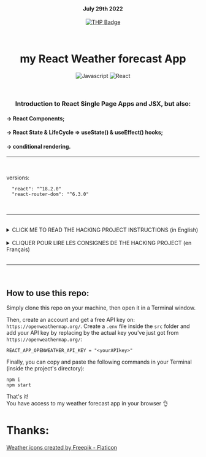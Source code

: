 <div align="center">

#### July 29th 2022

[![THP Badge](https://github.com/0xKubitus/Usefull-Stuff-for-README/blob/main/assets/mkdwn-badges/the-hacking-project.svg)](https://www.thehackingproject.org/)

</br>

# my React Weather forecast App

![Javascript](https://img.shields.io/badge/JavaScript-F7DF1E?style=for-the-badge&logo=javascript&logoColor=black)
![React](https://img.shields.io/badge/react-%2320232a.svg?style=for-the-badge&logo=react&logoColor=%2361DAFB)

</br>

### Introduction to React Single Page Apps and JSX, but also:

</div>

#### -> React Components;

#### -> React State & LifeCycle => useState() & useEffect() hooks;

#### -> conditional rendering.

<hr>
</br>









versions:

      "react": "^18.2.0"
      "react-router-dom": "^6.3.0"

</br>

<hr>
</br>

<details>
<summary>
CLICK ME TO READ THE HACKING PROJECT INSTRUCTIONS (in English)
</summary>
<br>

# 1. INTRODUCTION

Very well known in the world of development when you start using a language, and in particular React, you will have to make an application today to display the weather.

This will be the time to discover how component logic in React is more pleasant to handle!

The API documentation to use for the project is <a href="https://openweathermap.org/">here</a>.

</br>

</br>

# 2. THE PROJECT

By default, you will have to <a href="https://developer.mozilla.org/fr/docs/Web/API/Geolocation_API">get the position</a> of the user in order to display for the next 5 days the weather of where it is located.

As long as the user has not indicated whether or not he accepts geolocation, and as long as the API response has not been received, you will display a small loading, thanks to the NPM module <a href=" https://www.npmjs.com/package/react-loading">react-loading</a>.

If the user refuses to be geolocated, then you will have to display a message telling the user that the application cannot display their weather.

Depending on the return from the API, you will have to display an icon (sun, cloud, rain...). You can find <a href="https://openweathermap.org/weather-conditions#Weather-Condition-Codes-2">here</a> documentation about Weather Conditions.

The weather must contain cards that display at least: the minimum temperature, the maximum temperature, an icon, and the day of the week.

Don't forget to cut out the components of your application well to avoid repeating code unnecessarily.

</details>

</br>

<details>
<summary>
CLIQUER POUR LIRE LES CONSIGNES DE THE HACKING PROJECT (en  Français)
</summary>
<br>

# 1. INTRODUCTION

Très connue du monde du développement lorsque l'on commence à utiliser un langage, et notamment React, tu vas devoir faire aujourd'hui une application permettant d'afficher la météo.

Ce sera le moment de découvrir à quel point la logique par composant dans React est plus agréable à manipuler !

La documentation de l'API à utiliser pour le projet est <a href="https://openweathermap.org/">ici</a>.

</br>

</br>

# 2. LE PROJET

Par défaut, tu devras <a href="https://developer.mozilla.org/fr/docs/Web/API/Geolocation_API">récupérer la position</a> de l'utilisateur afin d'afficher pour les 5 prochains jours la météo de là où il se situe.

Tant que l'utilisateur n'a pas renseigné s'il accepte ou non la géolocalisation, et tant que la réponse de l'API n'a pas été reçue, tu afficheras un petit loading, grâce au module NPM <a href="https://www.npmjs.com/package/react-loading">react-loading</a>.

Si l'utilisateur refuse d'être géolocalisé, alors tu devras afficher un message indiquant à l'utilisateur que l'application ne peut pas afficher sa météo.

En fonction du retour de l'API, tu devras afficher une icône (soleil, nuage, pluie...). Tu peux trouver <a href="https://openweathermap.org/weather-conditions#Weather-Condition-Codes-2"> ici</a> la documentation à propos des Weather Conditions.

La météo devra contenir des cards qui affichent au minimum : la température minimale, la température maximale, une icône, et le jour de la semaine.

N'oublie pas de bien découper les composants de ton application afin d'éviter de répéter du code inutilement.

</details>

</br>
<hr>
</br>

## How to use this repo:

Simply clone this repo on your machine, then open it in a Terminal window.

Then, create an account and get a free API key on: `https://openweathermap.org/`.
Create a `.env` file inside the `src` folder and add your API key by replacing <yourAPIkey> by the actual key you've just got from `https://openweathermap.org/`:

```
REACT_APP_OPENWEATHER_API_KEY = "<yourAPIkey>"
```

Finally, you can copy and paste the following commands in your Terminal (inside the project's directory):

```
npm i
npm start
```

That's it!  
You have access to my weather forecast app in your browser :ok_hand:

# Thanks:

<a href="[https://www.flaticon.com/free-icons/weather](https://www.flaticon.com/authors/freepik)" title="weather icons">Weather icons created by Freepik - Flaticon</a>
